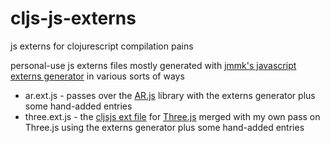 # cljs-js-externs
js externs for clojurescript compilation pains

personal-use js externs files mostly generated with [jmmk's javascript externs generator](https://github.com/jmmk/javascript-externs-generator) in various sorts of ways

- ar.ext.js - passes over the [AR.js](https://github.com/jeromeetienne/AR.js) library with the externs generator plus some hand-added entries
- three.ext.js - the [cljsjs ext file](https://github.com/cljsjs/packages/tree/master/three) for [Three.js](https://github.com/mrdoob/three.js/) merged with my own pass on Three.js using the externs generator plus some hand-added entries
